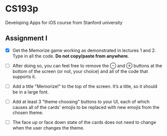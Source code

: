 # CS193p
Developing Apps for iOS course from Stanford university

## Assignment I

- [x] Get the Memorize game working as demonstrated in lectures 1 and 2. Type in all the
code. **Do not copy/paste from anywhere**.

- [ ] After doing so, you can feel free to remove the ⊖ and ⊕ buttons at the bottom of the
screen (or not, your choice) and all of the code that supports it.

- [ ] Add a title "Memorize!" to the top of the screen. It’s a title, so it should be in a large
font.

- [ ] Add at least 3 "theme choosing" buttons to your UI, each of which causes all of the
cards' emojis to be replaced with new emojis from the chosen theme.

- [ ] The face up or face down state of the cards does not need to change when the user
changes the theme.
